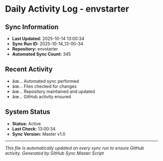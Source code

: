 ﻿# Daily Activity Log - envstarter

## Sync Information
- **Last Updated:** 2025-10-14 13:00:34
- **Sync Run ID:** 2025-10-14_13-00-34
- **Repository:** envstarter
- **Automated Sync Count:** 345

## Recent Activity
- âœ… Automated sync performed
- âœ… Files checked for changes
- âœ… Repository maintained and updated
- âœ… GitHub activity ensured

## System Status
- **Status:** Active
- **Last Check:** 13:00:34
- **Sync Version:** Master v1.0

---
*This file is automatically updated on every sync run to ensure GitHub activity.*
*Generated by GitHub Sync Master Script*
